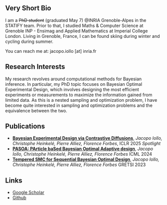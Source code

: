 ## Very Short Bio

I am a ~~PhD student~~ (graduated May 7) @INRIA Grenoble-Alpes in the STATIFY team. Prior to that, I studied Maths & Computer Science at Grenoble INP - Ensimag and Applied Mathematics at Imperial College London.
Living in Grenoble, France, I can be found skiing during winter and cycling during summer.

You can reach me at: jacopo.iollo [at] inria.fr

## Research Interests

My research revolves around computational methods for Bayesian inference. In particular, my PhD topic focuses on Bayesian Optimal Experimental Design, which involves designing the most efficient experiments or measurements to maximize the information gained from limited data. As this is a nested sampling and optimization problem, I have become quite interested in sampling and optimization problems and the equivalence between the two.

## Publications
- [**Bayesian Experimental Design via Contrastive Diffusions**](https://openreview.net/forum?id=h8yg0hT96f), *Jacopo Iollo, Christophe Heinkelé, Pierre Alliez, Florence Forbes*, ICLR 2025 *Spotlight*
- [**PASOA: PArticle baSed Bayesian Optimal Adaptive design**](https://proceedings.mlr.press/v235/iollo24a.html), *Jacopo Iollo, Christophe Heinkelé, Pierre Alliez, Florence Forbes* ICML 2024
- [**Tempered SMC for Sequential Bayesian Optimal Design**](https://hal.science/hal-04497600), *Jacopo Iollo, Christophe Heinkelé, Pierre Alliez, Florence Forbes* GRETSI 2023



## Links
- [Google Scholar](https://scholar.google.com/citations?user=3eJymuUAAAAJ)
- [Github](https://github.com/jcopo)
